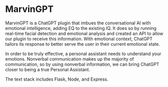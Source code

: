 # MarvinGPT

MarvinGPT is a ChatGPT plugin that imbues the conversational AI with emotional intelligence, adding EQ to the existing IQ. It does so by running real-time facial detection and emotional analysis and created an API to allow our plugin to receive this information. With emotional context, ChatGPT tailors its response to better serve the user in their current emotional state.

In order to be truly effective, a personal assistant needs to understand your emotions. Nonverbal communication makes up the majority of communication, so by using nonverbal information, we can bring ChatGPT closer to being a true Personal Assistant.

The text stack includes Flask, Node, and Express.
